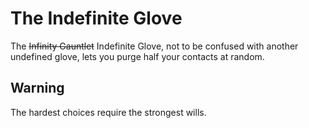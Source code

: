 # The Indefinite Glove
The ~~Infinity Gauntlet~~ Indefinite Glove, not to be confused with another undefined glove, lets you purge half your contacts at random.

## Warning
The hardest choices require the strongest wills.